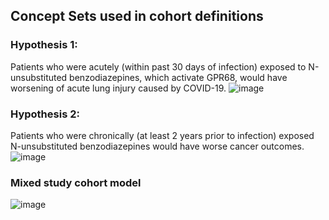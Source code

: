 ## Concept Sets used in cohort definitions

### Hypothesis 1: 
Patients who were acutely (within past 30 days of infection) exposed to N-unsubstituted benzodiazepines, which activate GPR68, would have worsening of acute lung injury caused by COVID-19.
![image](https://github.com/user-attachments/assets/5aeb9769-8096-41a5-8741-375c2aa8897c)


### Hypothesis 2: 
Patients who were chronically (at least 2 years prior to infection) exposed N-unsubstituted benzodiazepines would have worse cancer outcomes.
![image](https://github.com/user-attachments/assets/58c0d585-6921-418c-8a57-3c3f0c2a0b34)

### Mixed study cohort model 
![image](https://github.com/user-attachments/assets/3c51c0ad-56fd-4410-b8eb-a00c105b59f1)
